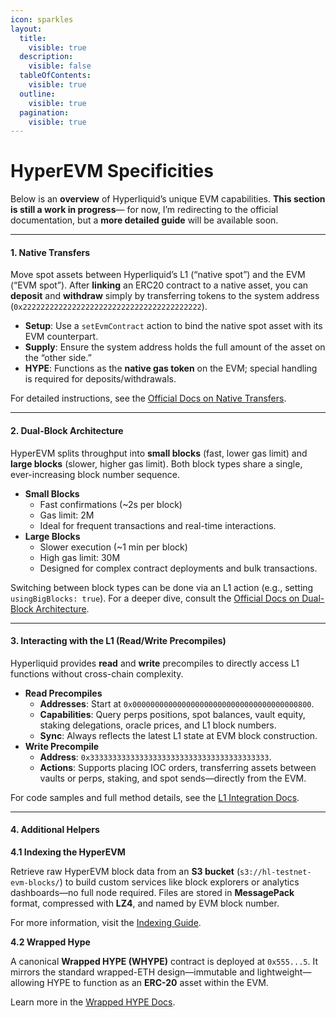 ```yaml
---
icon: sparkles
layout:
  title:
    visible: true
  description:
    visible: false
  tableOfContents:
    visible: true
  outline:
    visible: true
  pagination:
    visible: true
---
```


# HyperEVM Specificities

Below is an **overview** of Hyperliquid’s unique EVM capabilities. **This section is still a work in progress**— for now, I’m redirecting to the official documentation, but a **more detailed guide** will be available soon.

***

#### 1. Native Transfers

Move spot assets between Hyperliquid’s L1 (“native spot”) and the EVM (“EVM spot”). After **linking** an ERC20 contract to a native asset, you can **deposit** and **withdraw** simply by transferring tokens to the system address (`0x2222222222222222222222222222222222222222`).

* **Setup**: Use a `setEvmContract` action to bind the native spot asset with its EVM counterpart.
* **Supply**: Ensure the system address holds the full amount of the asset on the “other side.”
* **HYPE**: Functions as the **native gas token** on the EVM; special handling is required for deposits/withdrawals.

For detailed instructions, see the [Official Docs on Native Transfers](https://hyperliquid.gitbook.io/hyperliquid-docs/for-developers/evm/native-transfers).

***

#### 2. Dual-Block Architecture

HyperEVM splits throughput into **small blocks** (fast, lower gas limit) and **large blocks** (slower, higher gas limit). Both block types share a single, ever-increasing block number sequence.

* **Small Blocks**
  * Fast confirmations (\~2s per block)
  * Gas limit: 2M
  * Ideal for frequent transactions and real-time interactions.
* **Large Blocks**
  * Slower execution (\~1 min per block)
  * High gas limit: 30M
  * Designed for complex contract deployments and bulk transactions.

Switching between block types can be done via an L1 action (e.g., setting `usingBigBlocks: true`). For a deeper dive, consult the [Official Docs on Dual-Block Architecture](https://hyperliquid.gitbook.io/hyperliquid-docs/for-developers/evm/dual-block-architecture).

***

#### 3. Interacting with the L1 (Read/Write Precompiles)

Hyperliquid provides **read** and **write** precompiles to directly access L1 functions without cross-chain complexity.

* **Read Precompiles**
  * **Addresses**: Start at `0x0000000000000000000000000000000000000800`.
  * **Capabilities**: Query perps positions, spot balances, vault equity, staking delegations, oracle prices, and L1 block numbers.
  * **Sync**: Always reflects the latest L1 state at EVM block construction.
* **Write Precompile**
  * **Address**: `0x3333333333333333333333333333333333333333`.
  * **Actions**: Supports placing IOC orders, transferring assets between vaults or perps, staking, and spot sends—directly from the EVM.

For code samples and full method details, see the [L1 Integration Docs](https://hyperliquid.gitbook.io/hyperliquid-docs/for-developers/evm/interacting-with-the-l1).

***

#### 4. Additional Helpers

**4.1 Indexing the HyperEVM**

Retrieve raw HyperEVM block data from an **S3 bucket** (`s3://hl-testnet-evm-blocks/`) to build custom services like block explorers or analytics dashboards—no full node required. Files are stored in **MessagePack** format, compressed with **LZ4**, and named by EVM block number.

For more information, visit the [Indexing Guide](https://hyperliquid.gitbook.io/hyperliquid-docs/for-developers/evm/raw-hyperevm-block-data).

**4.2 Wrapped Hype**

A canonical **Wrapped HYPE (WHYPE)** contract is deployed at `0x555...5`. It mirrors the standard wrapped-ETH design—immutable and lightweight—allowing HYPE to function as an **ERC-20** asset within the EVM.

Learn more in the [Wrapped HYPE Docs](https://hyperliquid.gitbook.io/hyperliquid-docs/for-developers/evm/wrapped-hype).
